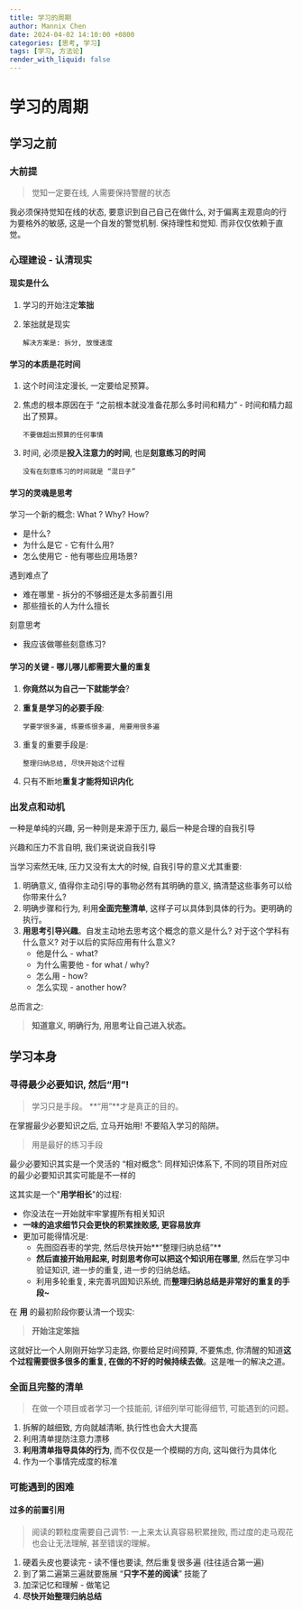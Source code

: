 ```yaml
---
title: 学习的周期
author: Mannix Chen
date: 2024-04-02 14:10:00 +0800
categories: [思考, 学习]
tags: [学习, 方法论]
render_with_liquid: false
---
```


# 学习的周期

## 学习之前

### 大前提

> 觉知一定要在线, 人需要保持警醒的状态

我必须保持觉知在线的状态, 要意识到自己自己在做什么, 对于偏离主观意向的行为要格外的敏感, 这是一个自发的警觉机制. 保持理性和觉知. 而非仅仅依赖于直觉。

### 心理建设 - 认清现实

#### **现实是什么**

1. 学习的开始注定**笨拙**

2. 笨拙就是现实

   `解决方案是: 拆分, 放慢速度`

#### **学习的本质是花时间**

1. 这个时间注定漫长, 一定要给足预算。

2. 焦虑的根本原因在于 “之前根本就没准备花那么多时间和精力” - 时间和精力超出了预算。

   `不要做超出预算的任何事情`

3. 时间, 必须是**投入注意力的时间**, 也是**刻意练习的时间**

   `没有在刻意练习的时间就是 “混日子”`

#### **学习的灵魂是思考**

学习一个新的概念: What ? Why? How?

- 是什么?
- 为什么是它 - 它有什么用?
- 怎么使用它 - 他有哪些应用场景?

遇到难点了

- 难在哪里 - 拆分的不够细还是太多前置引用
- 那些擅长的人为什么擅长

刻意思考

- 我应该做哪些刻意练习?

#### **学习的关键 - 哪儿哪儿都需要大量的重复**

1. **你竟然以为自己一下就能学会**?

2. **重复是学习的必要手段**:

   `学要学很多遍, 练要练很多遍, 用要用很多遍`

3. 重复的重要手段是:

   `整理归纳总结, 尽快开始这个过程`

4. 只有不断地**重复才能将知识内化**

### 出发点和动机

一种是单纯的兴趣, 另一种则是来源于压力, 最后一种是合理的自我引导

兴趣和压力不言自明, 我们来说说自我引导

当学习索然无味, 压力又没有太大的时候, 自我引导的意义尤其重要:

1. 明确意义, 值得你主动引导的事物必然有其明确的意义, 搞清楚这些事务可以给你带来什么?
2. 明确步骤和行为, 利用**全面完整清单**, 这样子可以具体到具体的行为。更明确的执行。
3. **用思考引导兴趣**。自发主动地去思考这个概念的意义是什么? 对于这个学科有什么意义? 对于以后的实际应用有什么意义?
   - 他是什么 - what?
   - 为什么需要他 - for what / why?
   - 怎么用 - how?
   - 怎么实现 - another how?

总而言之:

> **知道意义, 明确行为, 用思考让自己进入状态。**

## 学习本身

### 寻得最少必要知识, 然后“用”!

> 学习只是手段。 **“用”**才是真正的目的。

在掌握最少必要知识之后, 立马开始用! 不要陷入学习的陷阱。

> 用是最好的练习手段

最少必要知识其实是一个灵活的 “相对概念”: 同样知识体系下, 不同的项目所对应的最少必要知识其实可能是不一样的

这其实是一个"**用学相长**"的过程:

- 你没法在一开始就牢牢掌握所有相关知识
- **一味的追求细节只会更快的积累挫败感, 更容易放弃**
- 更加可能得情况是:
  - 先囫囵吞枣的学完, 然后尽快开始**“整理归纳总结”**
  - **然后直接开始用起来, 时刻思考你可以把这个知识用在哪里**, 然后在学习中验证知识, 进一步的重复, 进一步的归纳总结。
  - 利用多轮重复, 来完善巩固知识系统, 而**整理归纳总结是非常好的重复的手段~**

在 **用** 的最初阶段你要认清一个现实:

> **开始注定笨拙**

这就好比一个人刚刚开始学习走路, 你要给足时间预算, 不要焦虑, 你清醒的知道**这个过程需要很多很多的重复, 在做的不好的时候持续去做**。这是唯一的解决之道。

### 全面且完整的清单

> 在做一个项目或者学习一个技能前, 详细列举可能得细节, 可能遇到的问题。

1. 拆解的越细致, 方向就越清晰, 执行性也会大大提高
2. 利用清单提防注意力漂移
3. **利用清单指导具体的行为**, 而不仅仅是一个模糊的方向, 这叫做行为具体化
4. 作为一个事情完成度的标准

### 可能遇到的困难

#### 过多的前置引用

> 阅读的颗粒度需要自己调节: 一上来太认真容易积累挫败, 而过度的走马观花也会让无法理解, 甚至错误的理解。

1. 硬着头皮也要读完 - 读不懂也要读, 然后重复很多遍 (往往适合第一遍)
2. 到了第二遍第三遍就要施展 “**只字不差的阅读**” 技能了
3. 加深记忆和理解 - 做笔记
4. **尽快开始整理归纳总结**
